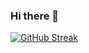 ### Hi there 👋

<!--
**HansolWorld/HansolWorld** is a ✨ _special_ ✨ repository because its `README.md` (this file) appears on your GitHub profile.

Here are some ideas to get you started:

- 🔭 I’m currently working on ...
- 🌱 I’m currently learning ...
- 👯 I’m looking to collaborate on ...
- 🤔 I’m looking for help with ...
- 💬 Ask me about ...
- 📫 How to reach me: ...
- 😄 Pronouns: ...
- ⚡ Fun fact: ...
-->

[![GitHub Streak](https://streak-stats.demolab.com?user=HansolWorld&theme=swift&border_radius=5&date_format=%5BY.%5Dn.j&exclude_days=Sun%2CMon%2CTue%2CWed%2CThu%2CFri%2CSat&fire=EB5454)](https://git.io/streak-stats)

